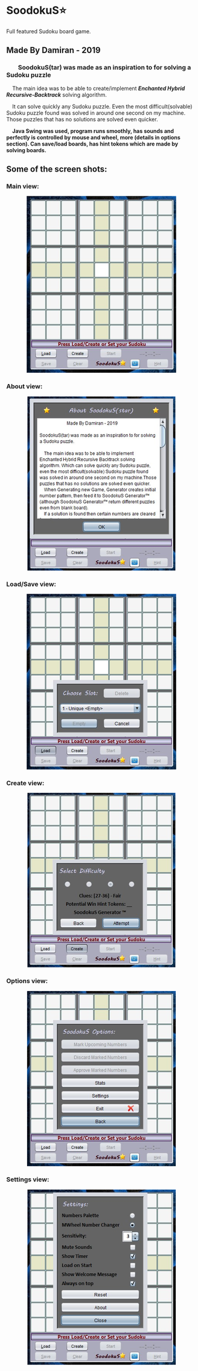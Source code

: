 # SoodokuS:star:
Full featured Sudoku board game.
## Made By Damiran - 2019

### &nbsp;&nbsp;&nbsp;&nbsp;&nbsp;&nbsp;&nbsp;&nbsp;SoodokuS(tar) was made as an inspiration to for solving a Sudoku puzzle
    
&nbsp;&nbsp;&nbsp;&nbsp;The main idea was to be able to create/implement **_Enchanted Hybrid Recursive-Backtrack_** solving algorithm.
    
&nbsp;&nbsp;&nbsp;&nbsp;It can solve quickly any Sudoku puzzle.
Even the most difficult(solvable) Sudoku puzzle found was solved in around one second on my machine. Those puzzles that has no solutions are solved even quicker.
    
&nbsp;&nbsp;&nbsp;&nbsp;**Java Swing was used, program runs smoothly, has sounds and perfectly is controlled by mouse and wheel, more (details in options section). Can save/load boards, has hint tokens which are made by solving boards.**
    
   ## Some of the screen shots:   
   
   ### Main view:
   <p align="center">        
    <img src="SoodokuS%20screens/main.jpg">
   </p>
   
   ### About view:
   <p align="center">
    <img src="SoodokuS%20screens/about.jpg">
   </p>
   
   ### Load/Save view:
   <p align="center">  
    <img src="SoodokuS%20screens/loadSave.jpg">
   </p>
   
   ### Create view:
   <p align="center">  
    <img src="SoodokuS%20screens/create.jpg">
   </p>
   
   ### Options view:
   <p align="center">  
    <img src="SoodokuS%20screens/options.jpg">
   </p>
   
   ### Settings view:
   <p align="center">  
    <img src="SoodokuS%20screens/settings.jpg">
   </p>
